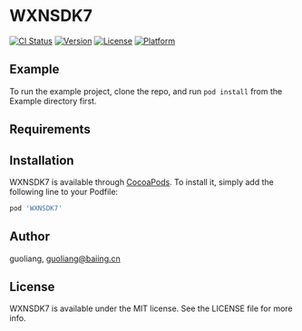 # WXNSDK7

[![CI Status](https://img.shields.io/travis/guoliang/WXNSDK7.svg?style=flat)](https://travis-ci.org/guoliang/WXNSDK7)
[![Version](https://img.shields.io/cocoapods/v/WXNSDK7.svg?style=flat)](https://cocoapods.org/pods/WXNSDK7)
[![License](https://img.shields.io/cocoapods/l/WXNSDK7.svg?style=flat)](https://cocoapods.org/pods/WXNSDK7)
[![Platform](https://img.shields.io/cocoapods/p/WXNSDK7.svg?style=flat)](https://cocoapods.org/pods/WXNSDK7)

## Example

To run the example project, clone the repo, and run `pod install` from the Example directory first.

## Requirements

## Installation

WXNSDK7 is available through [CocoaPods](https://cocoapods.org). To install
it, simply add the following line to your Podfile:

```ruby
pod 'WXNSDK7'
```

## Author

guoliang, guoliang@baiing.cn

## License

WXNSDK7 is available under the MIT license. See the LICENSE file for more info.
